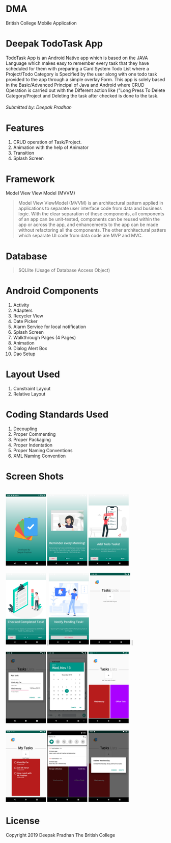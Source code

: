 # DMA
British College Mobile Application

# Deepak TodoTask App
TodoTask App is an Android Native app which is based on the JAVA Language which makes easy to remember every task that they have scheduled for them with preparing a Card System Todo List where a Project/Todo Category is Specified by the user along with one todo task provided to the app through a simple overlay Form. This app is solely based in the Basic/Advanced Principal of Java and Android where CRUD Operation is carried out with the Different action like ("Long Press To Delete Category/Project and Deleting the task after checked is done to the task. 

###### Submitted by: Deepak Pradhan

# Features
1. CRUD operation of Task/Project.
2. Animation with the help of Animator
3. Transition 
4. Splash Screen

# Framework
Model View View Model (MVVM)
> Model View ViewModel (MVVM) is an architectural pattern applied in applications to separate user interface code from data and business logic. With the clear separation of these components, all components of an app can be unit-tested, components can be reused within the app or across the app, and enhancements to the app can be made without refactoring all the components.
The other architectural patters which separate UI code from data code are MVP and MVC.

# Database
> SQLlite (Usage of Database Access Object)

# Android Components
1. Activity
2. Adapters
3. Recycler View
4. Date Picker
5. Alarm Service for local notification
6. Splash Screen
7. Walkthrough Pages (4 Pages)
8. Animation 
9. Dialog Alert Box
10. Dao Setup

# Layout Used
1. Constraint Layout
2. Relative Layout


# Coding Standards Used
1. Decoupling
2. Proper Commenting
3. Proper Packaging
4. Proper Indentation
5. Proper Naming Conventions
6. XML Naming Convention

# Screen Shots

<img src="https://github.com/varun2948/DMA/blob/master/Screenshots/Screenshot_1.png" width="25%" height="20%" style="    margin-top: 20px;">  <img src="https://github.com/varun2948/DMA/blob/master/Screenshots/Screenshot_2.png" width="25%" height="20%" style="margin-top:20px;"> 
<img src="https://github.com/varun2948/DMA/blob/master/Screenshots/Screenshot_3.png" width="25%" height="20%" style="margin-top:20px;">   <img src="https://github.com/varun2948/DMA/blob/master/Screenshots/Screenshot_4.png" width="25%" height="20%" style="margin-top:20px;"> 
|<img src="https://github.com/varun2948/DMA/blob/master/Screenshots/Screenshot_5.png" width="25%" height="20%" style="margin-top:20px;">   <img src="https://github.com/varun2948/DMA/blob/master/Screenshots/Screenshot_6.png" width="25%" height="20%" style="margin-top:20px;"> 
|<img src="https://github.com/varun2948/DMA/blob/master/Screenshots/Screenshot_7.png" width="25%" height="20%" style="margin-top:20px;">   <img src="https://github.com/varun2948/DMA/blob/master/Screenshots/Screenshot_8.png" width="25%" height="20%" style="margin-top:20px;"> 
<img src="https://github.com/varun2948/DMA/blob/master/Screenshots/Screenshot_9.png" width="25%" height="20%" style="margin-top:20px;"> 
<img src="https://github.com/varun2948/DMA/blob/master/Screenshots/Screenshot_10.png" width="25%" height="20%" style="margin-top:20px;"> 
<img src="https://github.com/varun2948/DMA/blob/master/Screenshots/Screenshot_12.png" width="25%" height="20%" style="margin-top:20px;"> 
<img src="https://github.com/varun2948/DMA/blob/master/Screenshots/Screenshot_13.png" width="25%" height="20%" style="margin-top:20px;"> 


# License
Copyright 2019 Deepak Pradhan
The British College
